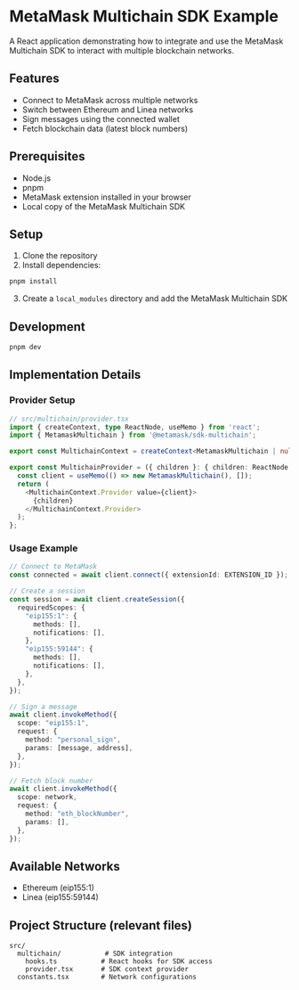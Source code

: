 # MetaMask Multichain SDK Example

A React application demonstrating how to integrate and use the MetaMask Multichain SDK to interact with multiple blockchain networks.

## Features

- Connect to MetaMask across multiple networks
- Switch between Ethereum and Linea networks
- Sign messages using the connected wallet
- Fetch blockchain data (latest block numbers)

## Prerequisites

- Node.js
- pnpm
- MetaMask extension installed in your browser
- Local copy of the MetaMask Multichain SDK

## Setup

1. Clone the repository
2. Install dependencies:
```bash
pnpm install
```
3. Create a `local_modules` directory and add the MetaMask Multichain SDK

## Development

```bash
pnpm dev
```

## Implementation Details

### Provider Setup

```typescript
// src/multichain/provider.tsx
import { createContext, type ReactNode, useMemo } from 'react';
import { MetamaskMultichain } from '@metamask/sdk-multichain';

export const MultichainContext = createContext<MetamaskMultichain | null>(null);

export const MultichainProvider = ({ children }: { children: ReactNode }) => {
  const client = useMemo(() => new MetamaskMultichain(), []);
  return (
    <MultichainContext.Provider value={client}>
      {children}
    </MultichainContext.Provider>
  );
};
```

### Usage Example

```typescript
// Connect to MetaMask
const connected = await client.connect({ extensionId: EXTENSION_ID });

// Create a session
const session = await client.createSession({
  requiredScopes: {
    "eip155:1": {
      methods: [],
      notifications: [],
    },
    "eip155:59144": {
      methods: [],
      notifications: [],
    },
  },
});

// Sign a message
await client.invokeMethod({
  scope: "eip155:1",
  request: {
    method: "personal_sign",
    params: [message, address],
  },
});

// Fetch block number
await client.invokeMethod({
  scope: network,
  request: {
    method: "eth_blockNumber",
    params: [],
  },
});
```

## Available Networks

- Ethereum (eip155:1)
- Linea (eip155:59144)

## Project Structure (relevant files)

```
src/
  multichain/           # SDK integration
    hooks.ts           # React hooks for SDK access
    provider.tsx       # SDK context provider
  constants.tsx        # Network configurations
```